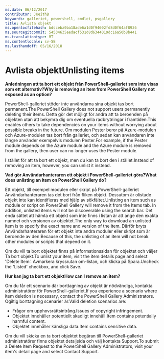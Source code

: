 ```yaml
---
ms.date: 06/12/2017
contributor: JKeithB
keywords: galleriet, powershell, cmdlet, psgallery
title: Avlista objekt
ms.openlocfilehash: bdcceba0ba18ade6a1d0f94602fd8d0f64af8936
ms.sourcegitcommit: 54534635eedacf531d8d6344019dc16a50b8b441
ms.translationtype: MT
ms.contentlocale: sv-SE
ms.lasthandoff: 05/16/2018
---
```

# <a name="unlisting-items"></a><span data-ttu-id="9c1f1-103">Avlista objekt</span><span class="sxs-lookup"><span data-stu-id="9c1f1-103">Unlisting items</span></span>

<span data-ttu-id="9c1f1-104">**Anledningen att ta bort ett objekt från PowerShell-galleriet som inte visas som ett alternativ?**</span><span class="sxs-lookup"><span data-stu-id="9c1f1-104">**Why is removing an item from PowerShell Gallery not exposed as an option?**</span></span>

<span data-ttu-id="9c1f1-105">PowerShell-galleriet stöder inte användarna sina objekt tas bort permanent.</span><span class="sxs-lookup"><span data-stu-id="9c1f1-105">The PowerShell Gallery does not support users permanently deleting their items.</span></span>
<span data-ttu-id="9c1f1-106">Detta gör det möjligt för andra att ta beroenden på objekten utan att bekymra dig om eventuella radbrytningar i framtiden.</span><span class="sxs-lookup"><span data-stu-id="9c1f1-106">This enables others to take dependencies on your items without worrying about possible breaks in the future.</span></span>
<span data-ttu-id="9c1f1-107">Om modulen Pester beror på Azure-modulen och Azure-modulen tas bort från galleriet, och sedan kan användaren inte längre använder exempelvis modulen Pester.</span><span class="sxs-lookup"><span data-stu-id="9c1f1-107">For example, if the Pester module depends on the Azure module and the Azure module is removed from the gallery, then user can no longer uses the Pester module.</span></span>

<span data-ttu-id="9c1f1-108">I stället för att ta bort ett objekt, men du kan ta bort den i stället.</span><span class="sxs-lookup"><span data-stu-id="9c1f1-108">Instead of removing an item, however, you can unlist it instead.</span></span>

<span data-ttu-id="9c1f1-109">**Vad gör Användarhanteraren ett objekt i PowerShell-galleriet göra?**</span><span class="sxs-lookup"><span data-stu-id="9c1f1-109">**What does unlisting an item on PowerShell Gallery do?**</span></span>

<span data-ttu-id="9c1f1-110">Ett objekt, till exempel modulen eller skript på PowerShell-galleriet Användarhanteraren tas det bort från fliken objekt. Dessutom är olistade objekt inte kan identifieras med hjälp av sökfältet.</span><span class="sxs-lookup"><span data-stu-id="9c1f1-110">Unlisting an item such as module or script on PowerShell Gallery will remove it from the Items tab. In addition, unlisted items will not be discoverable using the search bar.</span></span>
<span data-ttu-id="9c1f1-111">Det enda sättet att hämta ett objekt som inte finns i listan är att ange den exakta namnet och versionen av objektet.</span><span class="sxs-lookup"><span data-stu-id="9c1f1-111">The only way to download an unlisted item is to specify the exact name and version of the item.</span></span>
<span data-ttu-id="9c1f1-112">Därför bryts Användarhanteraren för ett objekt inte andra moduler eller skript som är beroende av den.</span><span class="sxs-lookup"><span data-stu-id="9c1f1-112">Because of this, the unlisting of an item will not break other modules or scripts that depend on it.</span></span>

<span data-ttu-id="9c1f1-113">Om du vill ta bort objektet finns på informationssidan för objektet och väljer Ta bort objekt.</span><span class="sxs-lookup"><span data-stu-id="9c1f1-113">To unlist your item, visit the item details page and select 'Delete Item'.</span></span> <span data-ttu-id="9c1f1-114">Avmarkera kryssrutan om-listan, och klicka på Spara.</span><span class="sxs-lookup"><span data-stu-id="9c1f1-114">Uncheck the 'Listed' checkbox, and click Save.</span></span>

<span data-ttu-id="9c1f1-115">**Hur kan jag ta bort ett objekt**</span><span class="sxs-lookup"><span data-stu-id="9c1f1-115">**How can I remove an item?**</span></span>

<span data-ttu-id="9c1f1-116">Om du får ett scenario där borttagning av objekt är nödvändiga, kontakta administratörer för PowerShell-galleriet.</span><span class="sxs-lookup"><span data-stu-id="9c1f1-116">If you experience a scenario where item deletion is necessary, contact the PowerShell Gallery Administrators.</span></span>
<span data-ttu-id="9c1f1-117">Ogiltig borttagning scenarier är:</span><span class="sxs-lookup"><span data-stu-id="9c1f1-117">Valid deletion scenarios are:</span></span>
- <span data-ttu-id="9c1f1-118">Frågor om upphovsrättsintrång.</span><span class="sxs-lookup"><span data-stu-id="9c1f1-118">Issues of copyright infringement.</span></span>
- <span data-ttu-id="9c1f1-119">Objektet innehåller potentiellt skadligt innehåll.</span><span class="sxs-lookup"><span data-stu-id="9c1f1-119">Item contains potentially harmful content.</span></span>
- <span data-ttu-id="9c1f1-120">Objektet innehåller känsliga data.</span><span class="sxs-lookup"><span data-stu-id="9c1f1-120">Item contains sensitive data.</span></span>

<span data-ttu-id="9c1f1-121">Om du vill skicka en ta bort objektet begäran till PowerShell-galleriet administratörer finns objektet detaljsida och välj kontakta Support.</span><span class="sxs-lookup"><span data-stu-id="9c1f1-121">To submit a Delete Item Request to the PowerShell Gallery Administrators, visit your item's detail page and select Contact Support.</span></span>